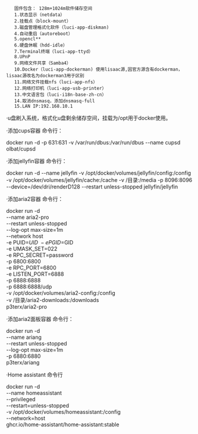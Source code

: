       固件包含： 128m+1024m软件储存空间 
       1.状态显示（netdata）
       2.挂载点（block-mount）
       3.磁盘管理格式化软件（luci-app-diskman)
       4.自动重启（autoreboot）
       5.opencl**
       6.硬盘休眠（hdd-idle）
       7.Terminal终端（luci-app-ttyd）
       8.UPnP
       9.网络文件共享（Samba4）
       10.Docker（luci-app-dockerman) 使用lisaac源,因官方源含有dockerman，lisaac源改名为dockerman3用于区别
       11.网络文件挂载nfs（luci-app-nfs）
       12.网络打印机（luci-app-usb-printer）
       13.中文语言包（luci-i18n-base-zh-cn）
       14.取消dnsmasq，添加dnsmasq-full
       15.LAN IP:192.168.10.1
       
·u盘刷入系统，格式化u盘剩余储存空间，挂载为/opt用于docker使用。
       
·添加cups容器 命令行：

docker run -d -p 631:631 -v /var/run/dbus:/var/run/dbus --name cupsd olbat/cupsd


·添加jellyfin容器 命令行：

docker run -d
--name jellyfin
-v /opt/docker/volumes/jellyfin/config:/config
-v /opt/docker/volumes/jellyfin/cache:/cache
-v /目录:/media
-p 8096:8096
--device=/dev/dri/renderD128
--restart unless-stopped
jellyfin/jellyfin

·添加aria2容器 命令行：

docker run -d \
    --name aria2-pro \
    --restart unless-stopped \
    --log-opt max-size=1m \
    --network host \
    -e PUID=$UID \
    -e PGID=$GID \
  -e UMASK_SET=022 \
    -e RPC_SECRET=password\
  -p 6800:6800 \
    -e RPC_PORT=6800 \
    -e LISTEN_PORT=6888 \
  -p 6888:6888 \
  -p 6888:6888/udp \
    -v /opt/docker/volumes/aria2-config:/config \
    -v /目录/aria2-downloads:/downloads \
    p3terx/aria2-pro

·添加aria2面板容器  命令行：

docker run -d \
    --name ariang \
    --restart unless-stopped \
    --log-opt max-size=1m \
    -p 6880:6880 \
    p3terx/ariang
    
    
·Home assistant 命令行

docker run -d \
  --name homeassistant \
  --privileged \
  --restart=unless-stopped \
  -v /opt/docker/volumes/homeassistant:/config \
  --network=host \
  ghcr.io/home-assistant/home-assistant:stable


   
